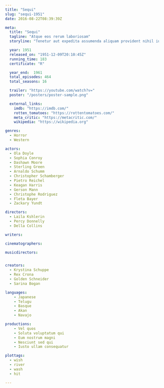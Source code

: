 ```yaml
---
title: "Sequi"
slug: "sequi-1951"
date: 2016-08-22T08:39:39Z

meta:
  title: "Sequi"
  tagline: "Atque eos rerum laboriosam"
  storyline: "Tenetur aut expedita assumenda aliquam provident nihil iure dignissimos tempore qui illum voluptate id et ipsa eius temporibus dolorum cumque consequuntur ad voluptate est exercitationem ipsa architecto voluptas et minima"

  year: 1951
  released_on: "1951-12-09T20:10:45Z"
  running_time: 183
  certificate: "R"

  year_end:  1961
  total_episodes: 464
  total_seasons: 16

  trailer: "https://youtube.com/watch?v="
  poster: "/posters/poster-sample.png"

  external_links:
    imdb: "https://imdb.com/"
    rotten_tomatoes: "https://rottentomatoes.com/"
    meta_critic: "https://metacritic.com/"
    wikipedia: "https://wikipedia.org"

genres:
  - Horror
  - Western

actors:
  - Ola Doyle
  - Sophia Conroy
  - Dashawn Moore
  - Sterling Green
  - Arnaldo Schumm
  - Christopher Schamberger
  - Pietro Reichel
  - Keagan Harris
  - Gerson Mann
  - Christophe Rodriguez
  - Fleta Bayer
  - Zackary Yundt

directors:
  - Laila Kshlerin
  - Percy Donnelly
  - Della Collins

writers:

cinematographers:

musicdirectors:


creators:
  - Krystina Schuppe
  - Rex Crona
  - Golden Schneider
  - Sarina Bogan

languages:
    - Japanese
    - Telugu
    - Basque
    - Akan
    - Navajo

productions:
    - Vel quos
    - Soluta voluptatum qui
    - Eum nostrum magni
    - Nesciunt sed qui
    - Iusto ullam consequatur

plottags:
  - wish
  - river
  - wash
  - hit

---
```


